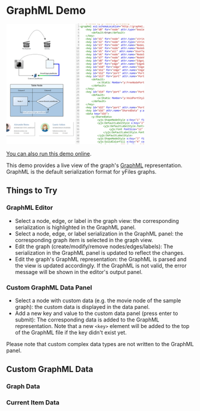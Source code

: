 # GraphML Demo

<img src="../../resources/image/graphml.png" alt="demo-thumbnail" height="320"/>

[You can also run this demo online](https://live.yworks.com/demos/view/graphml/index.html).

This demo provides a live view of the graph's [GraphML](https://docs.yworks.com/yfileshtml/index.html#/dguide/customizing_io_graphml#customizing_io_graphml) representation. GraphML is the default serialization format for yFiles graphs.

## Things to Try

### GraphML Editor

- Select a node, edge, or label in the graph view: the corresponding serialization is highlighted in the GraphML panel.
- Select a node, edge, or label serialization in the GraphML panel: the corresponding graph item is selected in the graph view.
- Edit the graph (create/modify/remove nodes/edges/labels): The serialization in the GraphML panel is updated to reflect the changes.
- Edit the graph's GraphML representation: the GraphML is parsed and the view is updated accordingly. If the GraphML is not valid, the error message will be shown in the editor's output panel.

### Custom GraphML Data Panel

- Select a node with custom data (e.g. the movie node of the sample graph): the custom data is displayed in the data panel.
- Add a new key and value to the custom data panel (press enter to submit): The corresponding data is added to the GraphML representation. Note that a new `<key>` element will be added to the top of the GraphML file if the key didn't exist yet.

Please note that custom complex data types are not written to the GraphML panel.

## Custom GraphML Data

### Graph Data

### Current Item Data
